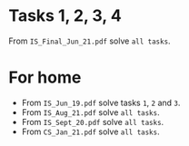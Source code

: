 # Tasks 1, 2, 3, 4

From `IS_Final_Jun_21.pdf` solve `all tasks`.

# For home

- From `IS_Jun_19.pdf` solve tasks `1`, `2` and `3`.
- From `IS_Aug_21.pdf` solve `all tasks`.
- From `IS_Sept_20.pdf` solve `all tasks`.
- From `CS_Jan_21.pdf` solve `all tasks`.
